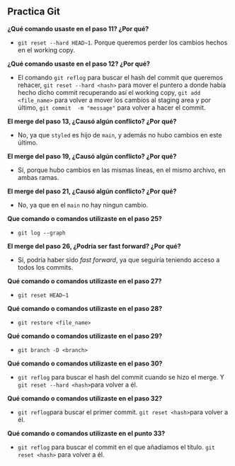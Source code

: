 ## Practica Git

**¿Qué comando usaste en el paso 11? ¿Por qué?**
- `git reset --hard HEAD~1`. Porque queremos perder los cambios hechos en 
el working copy.

**¿Qué comando usaste en el paso 12? ¿Por qué?**

* El comando `git reflog` para buscar el hash del commit que queremos 
rehacer, `git reset --hard <hash>` para mover el puntero a donde había 
hecho dicho commit recuperando así el working copy, `git add <file_name>` 
para volver a mover los cambios al staging area y por último, `git commit 
-m "message"` para volver a hacer el commit.

**El merge del paso 13, ¿Causó algún conflicto? ¿Por qué?**

* No, ya que `styled` es hijo de `main`, y además no hubo cambios en este 
último.

**El merge del paso 19, ¿Causó algún conflicto? ¿Por qué?**

* Sí, porque hubo cambios en las mismas líneas, en el mismo archivo, en 
ambas ramas.

**El merge del paso 21, ¿Causó algún conflicto? ¿Por qué?**

* No, ya que en el `main` no hay ningun cambio.

**Que comando o comandos utilizaste en el paso 25?**

* `git log --graph`

**El merge del paso 26, ¿Podría ser fast forward? ¿Por qué?**

* Sí, podría haber sido *fast forward*, ya que seguiría teniendo acceso a 
todos los commits.

**Qué comando o comandos utilizaste en el paso 27?**

* `git reset HEAD~1`

**Qué comando o comandos utilizaste en el paso 28?**

* `git restore <file_name>`

**Qué comando o comandos utilizaste en el paso 29?**

* `git branch -D <branch>`

**Qué comando o comandos utilizaste en el paso 30?**

* `git reflog` para buscar el hash del commit cuando se hizo el merge. Y 
`git reset --hard <hash>`para volver a él.

**Qué comando o comandos utilizaste en el paso 32?**

* `git reflog`para buscar el primer commit. `git reset <hash>`para volver 
a él.

**Qué comando o comandos utilizaste en el punto 33?**

* `git reflog` para buscar el commit en el que añadíamos el título. `git 
reset <hash>` para volver a él.
